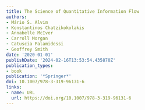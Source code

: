 ```yaml
---
title: The Science of Quantitative Information Flow
authors:
- Mário S. Alvim
- Konstantinos Chatzikokolakis
- Annabelle McIver
- Carroll Morgan
- Catuscia Palamidessi
- Geoffrey Smith
date: '2020-01-01'
publishDate: '2024-02-16T13:53:54.435870Z'
publication_types:
- book
publication: '*Springer*'
doi: 10.1007/978-3-319-96131-6
links:
- name: URL
  url: https://doi.org/10.1007/978-3-319-96131-6
---
```

